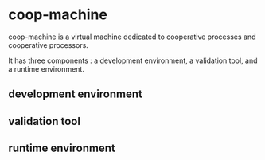 ###

# coop-machine 

coop-machine is a virtual machine dedicated to cooperative processes and cooperative processors.

It has three components : a development environment, a validation tool, and a runtime environment.

## development environment

## validation tool

## runtime environment

<!--
**coop-machine/coop-machine** is a ✨ _special_ ✨ repository because its `README.md` (this file) appears on your GitHub profile.

Here are some ideas to get you started:

- 🔭 I’m currently working on ...
- 🌱 I’m currently learning ...
- 👯 I’m looking to collaborate on ...
- 🤔 I’m looking for help with ...
- 💬 Ask me about ...
- 📫 How to reach me: ...
- 😄 Pronouns: ...
- ⚡ Fun fact: ...
-->
